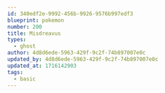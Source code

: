 ```yaml
---
id: 340edf2e-9992-456b-9926-9576b997edf3
blueprint: pokemon
number: 200
title: Misdreavus
types:
  - ghost
author: 4d8d6ede-5963-429f-9c2f-74b897007e0c
updated_by: 4d8d6ede-5963-429f-9c2f-74b897007e0c
updated_at: 1716142903
tags:
  - basic
---
```

